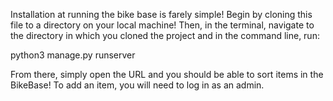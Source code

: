 Installation at running the bike base is farely simple!  Begin by cloning this file to a directory on your local machine!  Then, in the terminal, navigate to the directory in which you cloned the project and in the command line, run:

python3 manage.py runserver

From there, simply open the URL and you should be able to sort items in the BikeBase!  To add an item, you will need to log in as an admin.  
